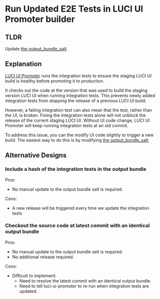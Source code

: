 # Run Updated E2E Tests in LUCI UI Promoter builder

## TLDR

Update [the output_bundle_salt](../../output_bundle_salt.md).

## Explanation

[LUCI UI Promoter](https://ci.chromium.org/ui/builder-search?q=luci-ui-promoter)
runs the integration tests to ensure the staging LUCI UI build is healthy before
promoting it to production.

It checks out the code at the version that was used to build the staging version
LUCI UI when running integration tests. This prevents newly added integration
tests from stopping the release of a previous LUCI UI build.

However, a failing integration test can also mean that the test, rather than the
UI, is broken. Fixing the integration tests alone will not unblock the release
of the current staging LUCI UI. Without UI code change, LUCI UI Promoter will
keep running integration tests at an old commit.

To address this issue, you can the modify UI code slightly to trigger a new build. The
easiest way to do this is by modifying
[the output_bundle_salt](../../output_bundle_salt.md).

## Alternative Designs

### Include a hash of the integration tests in the output bundle

Pros:

* No manual update to the output bundle salt is required.

Cons:

* A new release will be triggered every time we update the integration tests

### Checkout the source code at latest commit with an identical output bundle

Pros:

* No manual update to the output bundle salt is required.
* No additional release required.

Cons:

* Difficult to implement.
  * Need to resolve the latest commit with an identical output bundle.
  * Need to tell luci-ui-promoter to re-run when integration tests are updated.
